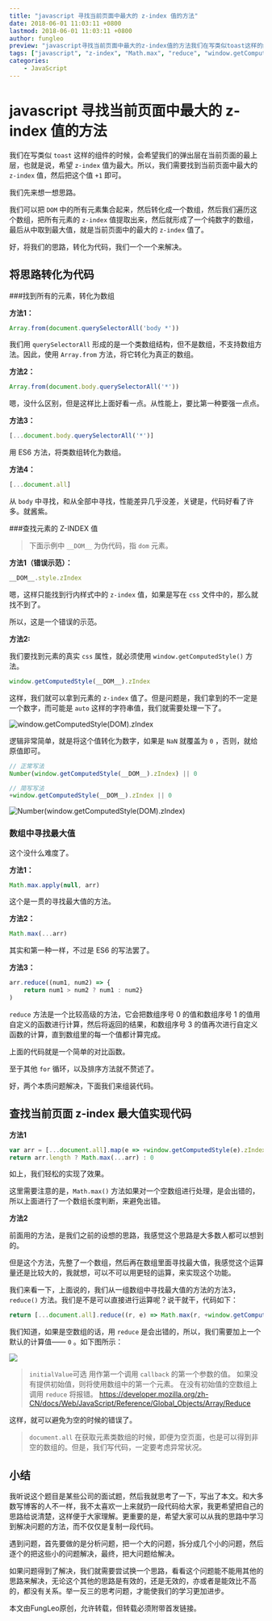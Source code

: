 ```yaml
---
title: "javascript 寻找当前页面中最大的 z-index 值的方法"
date: 2018-06-01 11:03:11 +0800
lastmod: 2018-06-01 11:03:11 +0800
author: fungleo
preview: "javascript寻找当前页面中最大的z-index值的方法我们在写类似toast这样的组件的时候，会希望我们的弹出层在当前页面的最上层，也就是说，希望z-index值为最大。所以，我们需要找到当前页面中最大的z-index值，然后把这个值+1即可。我们先来想一想思路。我们可以把DOM中的所有元素集合起来，然后转化成一个数组，然后我们遍历这个数组，把所有元素..."
tags: ["javascript", "z-index", "Math.max", "reduce", "window.getComputedStyle"]
categories:
    - JavaScript
---
```


# javascript 寻找当前页面中最大的 z-index 值的方法

我们在写类似 `toast` 这样的组件的时候，会希望我们的弹出层在当前页面的最上层，也就是说，希望 `z-index` 值为最大。所以，我们需要找到当前页面中最大的 `z-index` 值，然后把这个值 `+1` 即可。

我们先来想一想思路。

我们可以把 `DOM` 中的所有元素集合起来，然后转化成一个数组，然后我们遍历这个数组，把所有元素的 `z-index` 值提取出来，然后就形成了一个纯数字的数组，最后从中取到最大值，就是当前页面中的最大的 `z-index` 值了。

好，将我们的思路，转化为代码，我们一个一个来解决。

## 将思路转化为代码

###找到所有的元素，转化为数组

**方法1：**

```js
Array.from(document.querySelectorAll('body *'))
```

我们用 `querySelectorAll` 形成的是一个类数组结构，但不是数组，不支持数组方法。因此，使用 `Array.from` 方法，将它转化为真正的数组。

**方法2：**

```js
Array.from(document.body.querySelectorAll('*'))
```

嗯，没什么区别，但是这样比上面好看一点。从性能上，要比第一种要强一点点。

**方法3：**

```js
[...document.body.querySelectorAll('*')]
```

用 ES6 方法，将类数组转化为数组。

**方法4：**

```js
[...document.all]
```

从 `body` 中寻找，和从全部中寻找，性能差异几乎没差，关键是，代码好看了许多。就酱紫。

###查找元素的 Z-INDEX 值

> 下面示例中 `__DOM__` 为伪代码，指 `dom` 元素。

**方法1（错误示范）：**

```js
__DOM__.style.zIndex
```

嗯，这样只能找到行内样式中的 `z-index` 值，如果是写在 `css` 文件中的，那么就找不到了。

所以，这是一个错误的示范。

**方法2:**

我们要找到元素的真实 `css` 属性，就必须使用 `window.getComputedStyle()` 方法。

```js
window.getComputedStyle(__DOM__).zIndex
```

这样，我们就可以拿到元素的 `z-index` 值了。但是问题是，我们拿到的不一定是一个数字，而可能是 `auto` 这样的字符串值，我们就需要处理一下了。

![window.getComputedStyle(__DOM__).zIndex](https://img-blog.csdn.net/2018060109552636?watermark/2/text/aHR0cHM6Ly9ibG9nLmNzZG4ubmV0L0Z1bmdMZW8=/font/5a6L5L2T/fontsize/400/fill/I0JBQkFCMA==/dissolve/70)

逻辑非常简单，就是将这个值转化为数字，如果是 `NaN` 就覆盖为 `0` ，否则，就给原值即可。

```js
// 正常写法
Number(window.getComputedStyle(__DOM__).zIndex) || 0

// 简写写法
+window.getComputedStyle(__DOM__).zIndex || 0
```

![Number(window.getComputedStyle(__DOM__).zIndex)](https://img-blog.csdn.net/20180601095723430?watermark/2/text/aHR0cHM6Ly9ibG9nLmNzZG4ubmV0L0Z1bmdMZW8=/font/5a6L5L2T/fontsize/400/fill/I0JBQkFCMA==/dissolve/70)

### 数组中寻找最大值

这个没什么难度了。

**方法1：**

```js
Math.max.apply(null, arr)
```

这个是一贯的寻找最大值的方法。

**方法2：**

```js
Math.max(...arr)
```

其实和第一种一样，不过是 ES6 的写法罢了。

**方法3：**

```js
arr.reduce((num1, num2) => {
    return num1 > num2 ? num1 : num2}
)
```

`reduce` 方法是一个比较高级的方法，它会把数组序号 0 的值和数组序号 1 的值用自定义的函数进行计算，然后将返回的结果，和数组序号 3 的值再次进行自定义函数的计算，直到数组里的每一个值都计算完成。

上面的代码就是一个简单的对比函数。

至于其他 `for` 循环，以及排序方法就不赘述了。

好，两个本质问题解决，下面我们来组装代码。

## 查找当前页面 z-index 最大值实现代码

**方法1**

```js
var arr = [...document.all].map(e => +window.getComputedStyle(e).zIndex || 0)
return arr.length ? Math.max(...arr) : 0
```

如上，我们轻松的实现了效果。

这里需要注意的是，`Math.max()` 方法如果对一个空数组进行处理，是会出错的，所以上面进行了一个数组长度判断，来避免出错。

**方法2**

前面用的方法，是我们之前的设想的思路，我感觉这个思路是大多数人都可以想到的。

但是这个方法，先整了一个数组，然后再在数组里面寻找最大值，我感觉这个运算量还是比较大的，我就想，可以不可以用更轻的运算，来实现这个功能。

我们来看一下，上面说的，我们从一组数组中寻找最大值的方法的方法3，`reduce()` 方法。我们是不是可以直接进行运算呢？说干就干，代码如下：

```js
return [...document.all].reduce((r, e) => Math.max(r, +window.getComputedStyle(e).zIndex || 0), 0)
```

我们知道，如果是空数组的话，用 `reduce` 是会出错的，所以，我们需要加上一个默认的计算值—— `0` 。如下图所示：

![](https://raw.githubusercontent.com/fengcms/articles/master/image/2e/1ccd6922dd9daff54ed22b8867ecaf.png)
>`initialValue`可选
>用作第一个调用 `callback` 的第一个参数的值。 如果没有提供初始值，则将使用数组中的第一个元素。 在没有初始值的空数组上调用 `reduce` 将报错。
>https://developer.mozilla.org/zh-CN/docs/Web/JavaScript/Reference/Global_Objects/Array/Reduce

这样，就可以避免为空的时候的错误了。

>`document.all` 在获取元素类数组的时候，即便为空页面，也是可以得到非空的数组的。但是，我们写代码，一定要考虑异常状况。

## 小结

我听说这个题目是某些公司的面试题，然后我就思考了一下，写出了本文。和大多数写博客的人不一样，我不太喜欢一上来就扔一段代码给大家，我更希望把自己的思路给说清楚，这样便于大家理解。更重要的是，希望大家可以从我的思路中学习到解决问题的方法，而不仅仅是复制一段代码。

遇到问题，首先要做的是分析问题，把一个大的问题，拆分成几个小的问题，然后逐个的把这些小的问题解决，最终，把大问题给解决。

如果问题得到了解决，我们就需要尝试换一个思路，看看这个问题能不能用其他的思路来解决，无论这个其他的思路是有效的，还是无效的，亦或者是能效比不高的，都没有关系。举一反三的思考问题，才能使我们的学习更加进步。

本文由FungLeo原创，允许转载，但转载必须附带首发链接。

